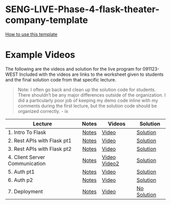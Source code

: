 # SENG-LIVE-Phase-4-flask-theater-company-template   
[How to use this template](https://github.com/learn-co-curriculum/Central-Lecture-Template-Repository-Process/wiki)

# Example Videos

The following are the videos and solution for the live program for 091123-WEST
Included with the videos are links to the worksheet given to students and the final solution code from that specific lecture.   
> Note: I often go back and clean up the solution code for students. There shouldn’t be any major differences outside of the organization. I did a particularly poor job of keeping my demo code inline with my comments during the first lecture, but the solution code should be organized correctly.  - ix 


| Lecture | Notes | Videos | Solution |
| ------- | :---: | ------ | -------- |
| 1. Intro To Flask    |  [Notes](https://docs.google.com/document/d/1vYLMPgKqkaIcd_wbEBkVtYwBjfGav_7KV6J6S2r52DQ/edit#bookmark=kix.6nc1fnq77upi)     |  [Video](https://vimeo.com/807700784)   |   [Solution](https://github.com/learn-co-curriculum/SENG-LIVE-Phase-4-flask-010923/tree/01-solution)       |
| 2. Rest APIs with Flask pt1  |  [Notes](https://docs.google.com/document/d/1vYLMPgKqkaIcd_wbEBkVtYwBjfGav_7KV6J6S2r52DQ/edit#bookmark=kix.vn389t3axxgm)     |   [Video](https://vimeo.com/808098597)      |    [Solution](https://github.com/learn-co-curriculum/SENG-LIVE-Phase-4-flask-010923/tree/02-solution/02-REST-API-Flask-pt1)        |
| 3. Rest APIs with Flask pt2     |  [Notes](https://docs.google.com/document/d/1vYLMPgKqkaIcd_wbEBkVtYwBjfGav_7KV6J6S2r52DQ/edit#bookmark=kix.j5nclueteidq)     |  [Video](https://vimeo.com/808493208)        |    [Solution](https://github.com/learn-co-curriculum/SENG-LIVE-Phase-4-flask-010923/tree/main/03-REST-API-Flask-pt2)      |
| 4. Client Server Communication      |   [Notes](https://docs.google.com/document/d/1vYLMPgKqkaIcd_wbEBkVtYwBjfGav_7KV6J6S2r52DQ/edit#bookmark=kix.15iol9bjtawr)    |   [Video](https://vimeo.com/808845609)   [Video2](https://vimeo.com/8088820579)   |  [Solution](https://github.com/learn-co-curriculum/SENG-LIVE-Phase-4-flask-010923/tree/04-solution/04-client-server-communication)        |
| 5. Auth pt1     |  [Notes](https://docs.google.com/document/d/1QPxBsJi0XHnCY4HyyIooP0ST49nCHYgb3IV4-6N9ENY/edit#bookmark=kix.old7mtkt54cv)     |   [Video](https://vimeo.com/810703451)     |    [Solution](https://github.com/learn-co-curriculum/SENG-LIVE-Phase-4-flask-010923/tree/05-solution)         |
| 6. Auth p2     |   [Notes](https://docs.google.com/document/d/1QPxBsJi0XHnCY4HyyIooP0ST49nCHYgb3IV4-6N9ENY/edit#bookmark=kix.nzg8psyuiiyr)    |   [Video](https://vimeo.com/811067768)     |   [Solution](https://github.com/learn-co-curriculum/SENG-LIVE-Phase-4-flask-010923/tree/06-solution)       |
| 7. Deployment     |   [Notes](https://docs.google.com/document/d/1QPxBsJi0XHnCY4HyyIooP0ST49nCHYgb3IV4-6N9ENY/edit#bookmark=kix.21bjbcmorsmc)    |    [Video](https://vimeo.com/811444907)    |    [No Solution](#)      |
